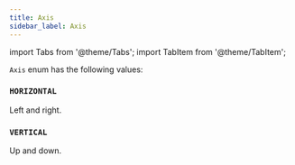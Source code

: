 ```yaml
---
title: Axis
sidebar_label: Axis
---
```

import Tabs from '@theme/Tabs';
import TabItem from '@theme/TabItem';

`Axis` enum has the following values:

### `HORIZONTAL`

Left and right.

### `VERTICAL`

Up and down.
